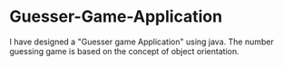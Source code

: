 # Guesser-Game-Application
I have designed a  "Guesser game Application" using java. The number guessing game is based on the concept of object orientation. 
